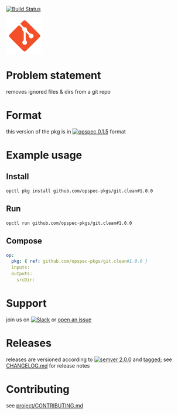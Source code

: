 [![Build Status](https://travis-ci.org/opspec-pkgs/git.clean.svg?branch=master)](https://travis-ci.org/opspec-pkgs/git.clean)

<img src="icon.svg" alt="icon" height="100px">

# Problem statement

removes ignored files & dirs from a git repo

# Format

this version of the pkg is in [![opspec 0.1.5](https://img.shields.io/badge/opspec-0.1.5-brightgreen.svg?colorA=6b6b6b&colorB=fc16be)](https://opspec.io/0.1.5/packages.html) format

# Example usage

## Install

```shell
opctl pkg install github.com/opspec-pkgs/git.clean#1.0.0
```

## Run

```
opctl run github.com/opspec-pkgs/git.clean#1.0.0
```

## Compose

```yaml
op:
  pkg: { ref: github.com/opspec-pkgs/git.clean#1.0.0 }
  inputs:
  outputs:
    srcDir:
```

# Support

join us on
[![Slack](https://opspec-slackin.herokuapp.com/badge.svg)](https://opspec-slackin.herokuapp.com/)
or
[open an issue](https://github.com/opspec-pkgs/git.clean/issues)

# Releases

releases are versioned according to
[![semver 2.0.0](https://img.shields.io/badge/semver-2.0.0-brightgreen.svg)](http://semver.org/spec/v2.0.0.html)
and [tagged](https://git-scm.com/book/en/v2/Git-Basics-Tagging); see
[CHANGELOG.md](CHANGELOG.md) for release notes

# Contributing

see
[project/CONTRIBUTING.md](https://github.com/opspec-pkgs/project/blob/master/CONTRIBUTING.md)
